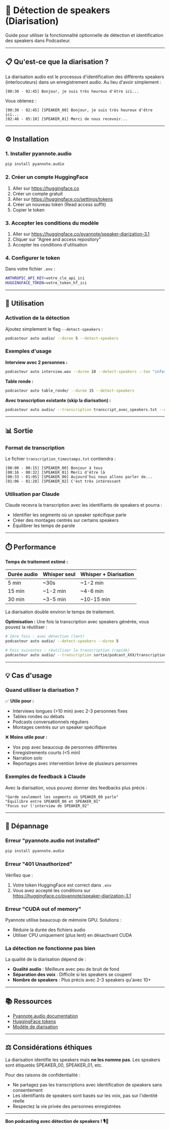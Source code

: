 # 👥 Détection de speakers (Diarisation)

Guide pour utiliser la fonctionnalité optionnelle de détection et identification des speakers dans Podcasteur.

---

## 📋 Qu'est-ce que la diarisation ?

La diarisation audio est le processus d'identification des différents speakers (interlocuteurs) dans un enregistrement audio. Au lieu d'avoir simplement :

```
[00:30 - 02:45] Bonjour, je suis très heureux d'être ici...
```

Vous obtenez :

```
[00:30 - 02:45] [SPEAKER_00] Bonjour, je suis très heureux d'être ici...
[02:46 - 05:10] [SPEAKER_01] Merci de nous recevoir...
```

---

## ⚙️ Installation

### 1. Installer pyannote.audio

```bash
pip install pyannote.audio
```

### 2. Créer un compte HuggingFace

1. Aller sur https://huggingface.co
2. Créer un compte gratuit
3. Aller sur https://huggingface.co/settings/tokens
4. Créer un nouveau token (Read access suffit)
5. Copier le token

### 3. Accepter les conditions du modèle

1. Aller sur https://huggingface.co/pyannote/speaker-diarization-3.1
2. Cliquer sur "Agree and access repository"
3. Accepter les conditions d'utilisation

### 4. Configurer le token

Dans votre fichier `.env` :

```bash
ANTHROPIC_API_KEY=votre_cle_api_ici
HUGGINGFACE_TOKEN=votre_token_hf_ici
```

---

## 🚀 Utilisation

### Activation de la détection

Ajoutez simplement le flag `--detect-speakers` :

```bash
podcasteur auto audio/ --duree 5 --detect-speakers
```

### Exemples d'usage

**Interview avec 2 personnes :**
```bash
podcasteur auto interview.wav --duree 10 --detect-speakers --ton "informatif"
```

**Table ronde :**
```bash
podcasteur auto table_ronde/ --duree 15 --detect-speakers
```

**Avec transcription existante (skip la diarisation) :**
```bash
podcasteur auto audio/ --transcription transcript_avec_speakers.txt --duree 5
```

---

## 📊 Sortie

### Format de transcription

Le fichier `transcription_timestamps.txt` contiendra :

```
[00:00 - 00:15] [SPEAKER_00] Bonjour à tous
[00:16 - 00:32] [SPEAKER_01] Merci d'être là
[00:33 - 01:05] [SPEAKER_00] Aujourd'hui nous allons parler de...
[01:06 - 01:28] [SPEAKER_02] C'est très intéressant
```

### Utilisation par Claude

Claude recevra la transcription avec les identifiants de speakers et pourra :
- Identifier les segments où un speaker spécifique parle
- Créer des montages centrés sur certains speakers
- Équilibrer les temps de parole

---

## ⏱️ Performance

**Temps de traitement estimé :**

| Durée audio | Whisper seul | Whisper + Diarisation |
|-------------|--------------|----------------------|
| 5 min       | ~30s         | ~1-2 min             |
| 15 min      | ~1-2 min     | ~4-6 min             |
| 30 min      | ~3-5 min     | ~10-15 min           |

La diarisation double environ le temps de traitement.

**Optimisation :**
Une fois la transcription avec speakers générée, vous pouvez la réutiliser :

```bash
# 1ère fois : avec détection (lent)
podcasteur auto audio/ --detect-speakers --duree 5

# Fois suivantes : réutiliser la transcription (rapide)
podcasteur auto audio/ --transcription sortie/podcast_XXX/transcription_timestamps.txt --duree 5
```

---

## 💡 Cas d'usage

### Quand utiliser la diarisation ?

✅ **Utile pour :**
- Interviews longues (>10 min) avec 2-3 personnes fixes
- Tables rondes ou débats
- Podcasts conversationnels réguliers
- Montages centrés sur un speaker spécifique

❌ **Moins utile pour :**
- Vox pop avec beaucoup de personnes différentes
- Enregistrements courts (<5 min)
- Narration solo
- Reportages avec intervention brève de plusieurs personnes

### Exemples de feedback à Claude

Avec la diarisation, vous pouvez donner des feedbacks plus précis :

```
"Garde seulement les segments où SPEAKER_00 parle"
"Équilibre entre SPEAKER_00 et SPEAKER_01"
"Focus sur l'interview de SPEAKER_02"
```

---

## 🔧 Dépannage

### Erreur "pyannote.audio not installed"

```bash
pip install pyannote.audio
```

### Erreur "401 Unauthorized"

Vérifiez que :
1. Votre token HuggingFace est correct dans `.env`
2. Vous avez accepté les conditions sur https://huggingface.co/pyannote/speaker-diarization-3.1

### Erreur "CUDA out of memory"

Pyannote utilise beaucoup de mémoire GPU. Solutions :
- Réduire la durée des fichiers audio
- Utiliser CPU uniquement (plus lent) en désactivant CUDA

### La détection ne fonctionne pas bien

La qualité de la diarisation dépend de :
- **Qualité audio** : Meilleure avec peu de bruit de fond
- **Séparation des voix** : Difficile si les speakers se coupent
- **Nombre de speakers** : Plus précis avec 2-3 speakers qu'avec 10+

---

## 📚 Ressources

- [Pyannote.audio documentation](https://github.com/pyannote/pyannote-audio)
- [HuggingFace tokens](https://huggingface.co/settings/tokens)
- [Modèle de diarisation](https://huggingface.co/pyannote/speaker-diarization-3.1)

---

## ⚖️ Considérations éthiques

La diarisation identifie les speakers mais **ne les nomme pas**. Les speakers sont étiquetés SPEAKER_00, SPEAKER_01, etc.

Pour des raisons de confidentialité :
- Ne partagez pas les transcriptions avec identification de speakers sans consentement
- Les identifiants de speakers sont basés sur les voix, pas sur l'identité réelle
- Respectez la vie privée des personnes enregistrées

---

**Bon podcasting avec détection de speakers ! 🎙️👥**